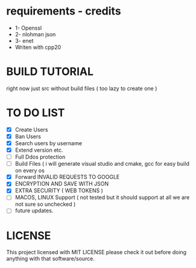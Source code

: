 # requirements - credits
- 1- Openssl
- 2- nlohman json
- 3- enet
- Writen with cpp20

# BUILD TUTORIAL 
right now just src without build files ( too lazy to create one )

# TO DO LIST
- [x] Create Users
- [x] Ban Users
- [x] Search users by username
- [x] Extend version etc.
- [ ] Full Ddos protection
- [ ] Build Files ( i will generate visual studio and cmake, gcc for easy build on every os  
- [x] Forward INVALID REQUESTS TO GOOGLE 
- [x] ENCRYPTION AND SAVE WITH JSON
- [x] EXTRA SECURITY ( WEB TOKENS )
- [ ] MACOS, LINUX Support ( not tested but it should support at all we are not sure so unchecked )
- [ ] future updates.

# LICENSE
This project licensed with MIT LICENSE please check it out before doing anything with that software/source.